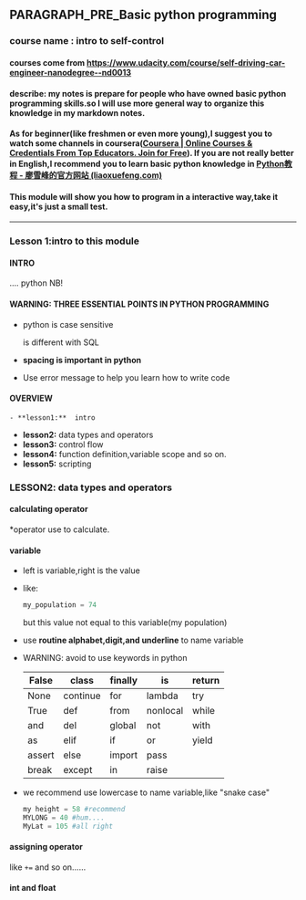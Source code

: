 ## PARAGRAPH_PRE_Basic python programming
### course name : intro to self-control
#### courses come from https://www.udacity.com/course/self-driving-car-engineer-nanodegree--nd0013
#### describe: my notes is prepare for people who have owned basic python programming skills.so  I will use more general way to organize this knowledge in my markdown notes.

#### As for beginner(like freshmen or even more young),I suggest you to watch some channels in coursera([Coursera | Online Courses & Credentials From Top Educators. Join for Free](https://www.coursera.org/)). If you are not really better in English,I recommend you to learn basic python knowledge in [Python教程 - 廖雪峰的官方网站 (liaoxuefeng.com)](https://www.liaoxuefeng.com/wiki/1016959663602400/)

#### This module will show you how to program in a  interactive way,take it easy,it's just a small test.

***

### Lesson 1:intro to this module

#### INTRO

.... python NB!

#### WARNING: THREE ESSENTIAL POINTS IN PYTHON PROGRAMMING

- python is case sensitive

  is different with SQL

- **spacing is important in python**

- Use error message to help you learn how to write code

#### OVERVIEW

	- **lesson1:**  intro

- **lesson2:**  data types and operators
- **lesson3:**  control flow
- **lesson4:**  function definition,variable scope and so on.
- **lesson5:**  scripting

### LESSON2: data types and operators

#### calculating operator

*operator use to calculate.

#### variable 

- left is variable,right is the value

- like:

  ```python
  my_population = 74
  ```

  but this value not equal to this variable(my population)

- use **routine alphabet,digit,and underline** to name variable

- WARNING: avoid to use keywords in python

  | False  | class    | finally | is       | return |
  | ------ | -------- | ------- | -------- | ------ |
  | None   | continue | for     | lambda   | try    |
  | True   | def      | from    | nonlocal | while  |
  | and    | del      | global  | not      | with   |
  | as     | elif     | if      | or       | yield  |
  | assert | else     | import  | pass     |        |
  | break  | except   | in      | raise    |        |

- we recommend use lowercase to name variable,like "snake case"

  ```python
  my height = 58 #recommend
  MYLONG = 40 #hum....
  MyLat = 105 #all right
  ```

#### assigning operator

like `+=` and so on......

#### int and float

